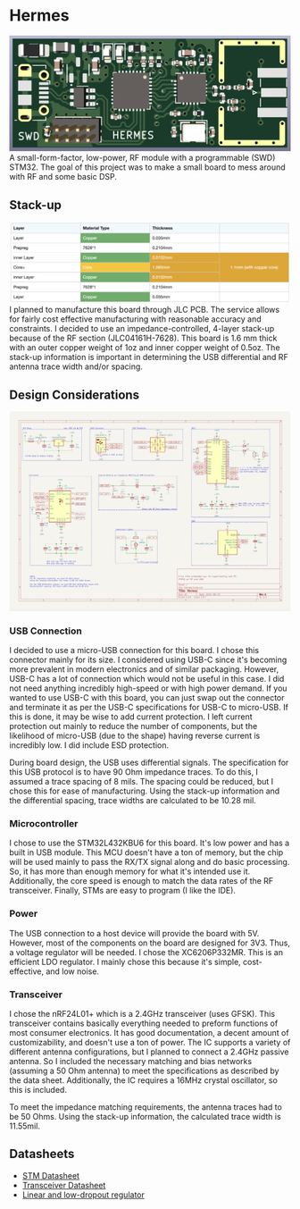 # Hermes
![3D Model](./Images/3D_Model.png)
A small-form-factor, low-power, RF module with a programmable (SWD) STM32.  The goal of this project was to make a small board to mess around with RF and some basic DSP.

## Stack-up
![PCB Stack-up](./Images/Stackup.png)
I planned to manufacture this board through JLC PCB.  The service allows for fairly cost effective manufacturing with reasonable accuracy and constraints.  I decided to use an impedance-controlled, 4-layer stack-up because of the RF section (JLC04161H-7628).  This board is 1.6 mm thick with an outer copper weight of 1oz and inner copper weight of 0.5oz.  The stack-up information is important in determining the USB differential and RF antenna trace width and/or spacing. 

## Design Considerations
![Schematic](./Images/Schematic.png)

### USB Connection
I decided to use a micro-USB connection for this board.  I chose this connector mainly for its size.  I considered using USB-C since it's becoming more prevalent in modern electronics and of similar packaging.  However, USB-C has a lot of connection which would not be useful in this case.  I did not need anything incredibly high-speed or with high power demand.  If you wanted to use USB-C with this board, you can just swap out the connector and terminate it as per the USB-C specifications for USB-C to micro-USB.  If this is done, it may be wise to add current protection.  I left current protection out mainly to reduce the number of components, but the likelihood of micro-USB (due to the shape) having reverse current is incredibly low.  I did include ESD protection.

During board design, the USB uses differential signals.  The specification for this USB protocol is to have 90 Ohm impedance traces.  To do this, I assumed a trace spacing of 8 mils.  The spacing could be reduced, but I chose this for ease of manufacturing.  Using the stack-up information and the differential spacing, trace widths are calculated to be 10.28 mil.

### Microcontroller
I chose to use the STM32L432KBU6 for this board.  It's low power and has a built in USB module.  This MCU doesn't have a ton of memory, but the chip will be used mainly to pass the RX/TX signal along and do basic processing.  So, it has more than enough memory for what it's intended use it.  Additionally, the core speed is enough to match the data rates of the RF transceiver.  Finally, STMs are easy to program (I like the IDE).

### Power
The USB connection to a host device will provide the board with 5V.  However, most of the components on the board are designed for 3V3.  Thus, a voltage regulator will be needed.  I chose the XC6206P332MR.  This is an efficient LDO regulator.  I mainly chose this because it's simple, cost-effective, and low noise.

### Transceiver
I chose the nRF24L01+ which is a 2.4GHz transceiver (uses GFSK).  This transceiver contains basically everything needed to preform functions of most consumer electronics.  It has good documentation, a decent amount of customizability, and doesn't use a ton of power.  The IC supports a variety of different antenna configurations, but I planned to connect a 2.4GHz passive antenna.  So I included the necessary matching and bias networks (assuming a 50 Ohm antenna) to meet the specifications as described by the data sheet.  Additionally, the IC requires a 16MHz crystal oscillator, so this is included.

To meet the impedance matching requirements, the antenna traces had to be 50 Ohms.  Using the stack-up information, the calculated trace width is 11.55mil.


## Datasheets
- [STM Datasheet](https://www.st.com/content/ccc/resource/technical/document/datasheet/24/01/9f/59/f0/83/47/fc/DM00257205.pdf/files/DM00257205.pdf/jcr:content/translations/en.DM00257205.pdf)
- [Transceiver Datasheet](https://www.sparkfun.com/datasheets/Components/SMD/nRF24L01Pluss_Preliminary_Product_Specification_v1_0.pdf)
- [ Linear and low-dropout regulator](https://www.mouser.com/datasheet/2/760/TOSL_S_A0007229533_1-2575067.pdf)